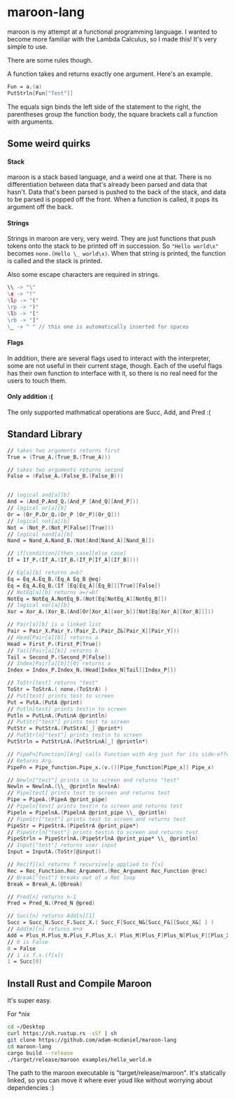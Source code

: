 # maroon-lang

maroon is my attempt at a functional programming language. I wanted to become more familiar with the Lambda Calculus, so I made this! It's very simple to use.

There are some rules though.

A function takes and returns exactly one argument. Here's an example.

```fs
Fun = a.(a)
PutStrln[Fun["Test"]]
```

The equals sign binds the left side of the statement to the right, the parentheses group the function body, the square brackets call a function with arguments.

## Some weird quirks

#### Stack

maroon is a stack based language, and a weird one at that. There is no differentiation between data that's already been parsed and data that hasn't. Data that's been parsed is pushed to the back of the stack, and data to be parsed is popped off the front. When a function is called, it pops its argument off the back.

#### Strings

Strings in maroon are very, very weird. They are just functions that push tokens onto the stack to be printed off in succession. So `"Hello world\x"` becomes `none.(Hello \_ world\x)`. When that string is printed, the function is called and the stack is printed.

Also some escape characters are required in strings.

```rust
\\ -> "\"
\x -> "!"
\lp -> "("
\rp -> ")"
\lb -> "["
\rb -> "]"
\_ -> " " // this one is automatically inserted for spaces
```

#### Flags

In addition, there are several flags used to interact with the interpreter, some are not useful in their current stage, though. Each of the useful flags has their own function to interface with it, so there is no real need for the users to touch them.

#### Only addition :(

The only supported mathmatical operations are Succ, Add, and Pred :(

## Standard Library

```fs
// takes two arguments returns first
True = (True_A.(True_B.(True_A)))

// takes two arguments returns second
False = (False_A.(False_B.(False_B)))


// logical and[a][b]
And = (And_P.And_Q.(And_P [And_Q][And_P]))
// logical or[a][b]
Or = (Or_P.Or_Q.(Or_P [Or_P][Or_Q]))
// logical not[a][b]
Not = (Not_P.(Not_P[False][True]))
// logical nand[a][b]
Nand = Nand_A.Nand_B.(Not[And[Nand_A][Nand_B]])

// if[condition][then_case][else_case]
If = If_P.(If_A.(If_B.(If_P[If_A][If_B])))

// Eq[a][b] returns a=b?
Eq = Eq_A.Eq_B.(Eq_A Eq_B @eq)
Eq = Eq_A.Eq_B.(If [Eq[Eq_A][Eq_B]][True][False])
// NotEq[a][b] returns a=/=b?
NotEq = NotEq_A.NotEq_B.(Not[Eq[NotEq_A][NotEq_B]])
// logical xor[a][b]
Xor = Xor_A.(Xor_B.(And[Or[Xor_A][xor_b]][Not[Eq[Xor_A][Xor_B]]]))

// Pair[a][b] is a linked list
Pair = Pair_X.Pair_Y.(Pair_Z.(Pair_Z&[Pair_X][Pair_Y]))
// Head[Pair[a][b]] returns a
Head = First_P.(First_P[True])
// Tail[Pair[a][b]] returns b
Tail = Second_P.(Second_P[False])
// Index[Pair[a][b]][0] returns a
Index = Index_P.Index_N.(Head[Index_N[Tail][Index_P]])

// ToStr[test] returns "test"
ToStr = ToStrA.( none.(ToStrA) )
// Put[test] prints test to screen
Put = PutA.(PutA @print)
// Putln[test] prints test\n to screen
Putln = PutLnA.(PutLnA @println)
// PutStr["test"] prints test to screen
PutStr = PutStrA.(PutStrA[_] @print*)
// PutStrln["test"] prints test\n to screen
PutStrln = PutStrLnA.(PutStrLnA[_] @println*)

// PipeFn[Function][Arg] calls Function with Arg just for its side-effects.
// Returns Arg.
PipeFn = Pipe_function.Pipe_x.(v.()[Pipe_function[Pipe_x]] Pipe_x)

// Newln["test"] prints \n to screen and returns "test"
Newln = NewlnA.(\\_ @println NewlnA)
// Pipe[test] prints test to screen and returns test
Pipe = PipeA.(PipeA @print_pipe)
// Pipeln[test] prints test\n to screen and returns test
Pipeln = PipelnA.(PipelnA @print_pipe \\_ @println)
// PipeStr["test"] prints test to screen and returns test
PipeStr = PipeStrA.(PipeStrA @print_pipe*)
// PipeStrln["test"] prints test\n to screen and returns test
PipeStrln = PipeStrlnA.(PipeStrlnA @print_pipe* \\_ @println)
// Input["test"] returns user input
Input = InputA.(ToStr[@input])

// Rec[f][x] returns f recursively applied to f[x]
Rec = Rec_Function.Rec_Argument.(Rec_Argument Rec_Function @rec)
// Break["test"] breaks out of a Rec loop
Break = Break_A.(@break)

// Pred[n] returns n-1
Pred = Pred_N.(Pred_N @pred)

// Succ[n] returns Add[n][1]
Succ = Succ_N.Succ_F.Succ_X.( Succ_F[Succ_N&[Succ_F&][Succ_X&] ] )
// Add[m][n] returns m+n
Add = Plus_M.Plus_N.Plus_F.Plus_X.( Plus_M[Plus_F]Plus_N[Plus_F][Plus_X]] )
// 0 is False
0 = False
// 1 is f.x.(f[x])
1 = Succ[0]
```

## Install Rust and Compile Maroon

It's super easy.

For \*nix

```bash
cd ~/Desktop
curl https://sh.rustup.rs -sSf | sh
git clone https://github.com/adam-mcdaniel/maroon-lang
cd maroon-lang
cargo build --release
./target/release/maroon examples/hello_world.m
```

The path to the maroon executable is "target/release/maroon". It's statically linked, so you can move it where ever youd like without worrying about dependencies :)
